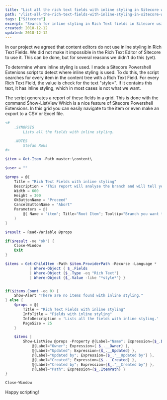 ```yaml
---
title: "List all the rich text fields with inline styling in Sitecore with Powershell Extensions"
path: "/list-all-the-rich-text-fields-with-inline-styling-in-sitecore-with-powershell-extensions/"
tags: ["Sitecore"]
excerpt: "Search for inline styling in Rich Text fields in Sitecore using a Sitecore Powershell Extensions script."
created: 2018-12-12
updated: 2018-12-12
---
```


In our project we agreed that content editors do not use inline styling in Rich Text Fields. We did not make it impossible in the Rich Text Editor of Sitecore to use it. This can be done, but for several reasons we didn't do this (yet).

To determine where inline styling is used. I made a Sitecore Powershell Extenions script to detect where inline styling is used. To do this, the script searches for every item in the content tree with a Rich Text Field. For every Rich Text Field, the value is check for the text "style=". If it contains this text, it has inline styling, which in most cases is not what we want.

The script generates a report of these fields in a grid. This is done with the command Show-ListView Which is a nice feature of Sitecore Powershell Extensions. In this grid you can easily navigate to the item or even make an export to a CSV or Excel file.

```powershell
<#
    .SYNOPSIS
        Lists all the fields with inline styling.

    .NOTES
        Stefan Roks
#>

$item = Get-Item -Path master:\content\

$user = ""

$props = @{
    Title = "Rich Text Fields with inline styling"
    Description = "This report will analyse the branch and will tell you which fields have inline styling."
    Width = 600
    Height = 300
    OkButtonName = "Proceed"
    CancelButtonName = "Abort"
    Parameters = @(
        @{ Name = "item"; Title="Root Item"; Tooltip="Branch you want to analyse."}
    )
}

$result = Read-Variable @props

if($result -ne "ok") {
    Close-Window
    Exit
}

$items = Get-ChildItem -Path $item.ProviderPath -Recurse -Language *
           | Where-Object { $_.Fields
           | Where-Object {$_.Type -eq "Rich Text"}
           | Where-Object {$_.Value -like "*style*"} }


if($items.Count -eq 0) {
    Show-Alert "There are no items found with inline styling."
} else {
    $props = @{
        Title = "Rich Text Fields with inline styling"
        InfoTitle = "Fields with inline styling"
        InfoDescription = 'Lists all the fields with inline styling.'
        PageSize = 25
    }

    $items |
        Show-ListView @props -Property @{Label="Name"; Expression={$_.DisplayName} },
            @{Label="Owner"; Expression={ $_.__Owner} },
            @{Label="Updated"; Expression={$_.__Updated} },
            @{Label="Updated by"; Expression={$_."__Updated by"} },
            @{Label="Created"; Expression={$_.__Created} },
            @{Label="Created by"; Expression={$_."__Created by"} },
            @{Label="Path"; Expression={$_.ItemPath} }
}

Close-Window
```

Happy scripting!
